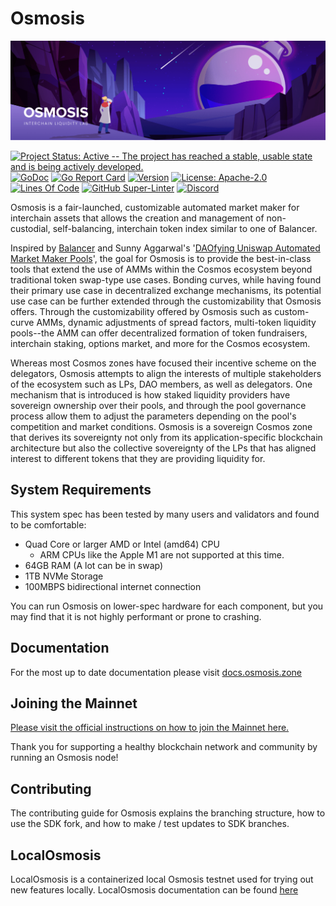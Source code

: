 # Osmosis

![Banner!](assets/banner.png)

[![Project Status: Active -- The project has reached a stable, usable
state and is being actively
developed.](https://img.shields.io/badge/repo%20status-Active-green.svg?style=flat-square)](https://www.repostatus.org/#active)
[![GoDoc](https://img.shields.io/badge/godoc-reference-blue?style=flat-square&logo=go)](https://pkg.go.dev/github.com/osmosis-labs/osmosis/v11)
[![Go Report
Card](https://goreportcard.com/badge/github.com/osmosis-labs/osmosis?style=flat-square)](https://goreportcard.com/report/github.com/osmosis-labs/osmosis/v11)
[![Version](https://img.shields.io/github/tag/osmosis-labs/osmosis.svg?style=flat-square)](https://github.com/osmosis-labs/osmosis/releases/latest)
[![License:
Apache-2.0](https://img.shields.io/github/license/osmosis-labs/osmosis.svg?style=flat-square)](https://github.com/osmosis-labs/osmosis/blob/main/LICENSE)
[![Lines Of
Code](https://img.shields.io/tokei/lines/github/osmosis-labs/osmosis?style=flat-square)](https://github.com/osmosis-labs/osmosis)
[![GitHub
Super-Linter](https://img.shields.io/github/actions/workflow/status/osmosis-labs/osmosis/lint.yml?style=flat-square&label=Lint)](https://github.com/marketplace/actions/super-linter)
[![Discord](https://badgen.net/badge/icon/discord?icon=discord&label)](https://discord.gg/osmosis)

Osmosis is a fair-launched, customizable automated market maker for
interchain assets that allows the creation and management of
non-custodial, self-balancing, interchain token index similar to one of
Balancer.


Inspired by [Balancer](http://balancer.finance/whitepaper) and Sunny
Aggarwal's '[DAOfying Uniswap Automated Market Maker
Pools](https://www.sunnya97.com/blog/daoifying-uniswap-automated-market-maker-pools)',
the goal for Osmosis is to provide the best-in-class tools that extend
the use of AMMs within the Cosmos ecosystem beyond traditional token
swap-type use cases. Bonding curves, while having found their primary
use case in decentralized exchange mechanisms, its potential use case can be
further extended through the customizability that Osmosis offers.
Through the customizability offered by Osmosis such as custom-curve AMMs,
dynamic adjustments of spread factors, multi-token liquidity pools--the AMM
can offer decentralized formation of token fundraisers, interchain
staking, options market, and more for the Cosmos ecosystem.

Whereas most Cosmos zones have focused their incentive scheme on the
delegators, Osmosis attempts to align the interests of multiple
stakeholders of the ecosystem such as LPs, DAO members, as well as
delegators. One mechanism that is introduced is how staked liquidity
providers have sovereign ownership over their pools, and through the
pool governance process allow them to adjust the parameters depending on
the pool's competition and market conditions. Osmosis is a sovereign
Cosmos zone that derives its sovereignty not only from its
application-specific blockchain architecture but also the collective
sovereignty of the LPs that has aligned interest to different tokens
that they are providing liquidity for.

## System Requirements

This system spec has been tested by many users and validators and found
to be comfortable:

- Quad Core or larger AMD or Intel (amd64) CPU
  - ARM CPUs like the Apple M1 are not supported at this time.
- 64GB RAM (A lot can be in swap)
- 1TB NVMe Storage
- 100MBPS bidirectional internet connection

You can run Osmosis on lower-spec hardware for each component, but you
may find that it is not highly performant or prone to crashing.

## Documentation

For the most up to date documentation please visit
[docs.osmosis.zone](https://docs.osmosis.zone/)

## Joining the Mainnet

[Please visit the official instructions on how to join the Mainnet
here.](https://docs.osmosis.zone/overview/validate/joining-mainnet)

Thank you for supporting a healthy blockchain network and community by
running an Osmosis node!

## Contributing

The contributing guide for Osmosis explains the branching structure, how
to use the SDK fork, and how to make / test updates to SDK branches.

## LocalOsmosis

LocalOsmosis is a containerized local Osmosis testnet used for trying out new features locally. 
LocalOsmosis documentation can be found [here](https://github.com/osmosis-labs/osmosis/tree/main/tests/localosmosis)
